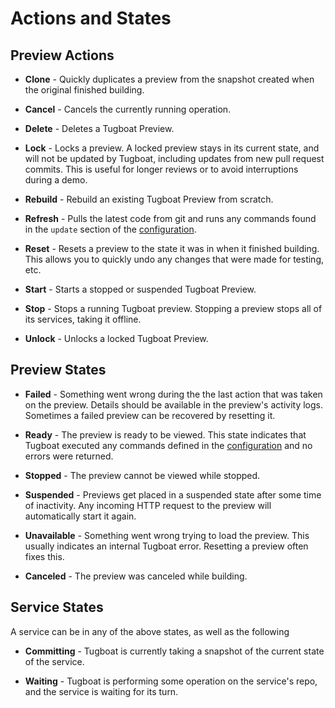 # Actions and States

## Preview Actions

* **Clone** - Quickly duplicates a preview from the snapshot created when the
  original finished building.

* **Cancel** - Cancels the currently running operation.

* **Delete** - Deletes a Tugboat Preview.

* **Lock** - Locks a preview. A locked preview stays in its current state, and
  will not be updated by Tugboat, including updates from new pull request
  commits. This is useful for longer reviews or to avoid interruptions during a
  demo.

* **Rebuild** - Rebuild an existing Tugboat Preview from scratch.

* **Refresh** - Pulls the latest code from git and runs any commands found in
  the `update` section of the
  [configuration](../../configuring-tugboat/index.md).

* **Reset** - Resets a preview to the state it was in when it finished building.
  This allows you to quickly undo any changes that were made for testing, etc.

* **Start** - Starts a stopped or suspended Tugboat Preview.

* **Stop** - Stops a running Tugboat preview. Stopping a preview stops all of
  its services, taking it offline.

* **Unlock** - Unlocks a locked Tugboat Preview.

## Preview States

* **Failed** - Something went wrong during the the last action that was taken on
  the preview. Details should be available in the preview's activity logs.
  Sometimes a failed preview can be recovered by resetting it.

* **Ready** - The preview is ready to be viewed. This state indicates that
  Tugboat executed any commands defined in the
  [configuration](../../configuring-tugboat/index.md) and no errors were
  returned.

* **Stopped** - The preview cannot be viewed while stopped.

* **Suspended** - Previews get placed in a suspended state after some time of
  inactivity. Any incoming HTTP request to the preview will automatically start
  it again.

* **Unavailable** - Something went wrong trying to load the preview. This
  usually indicates an internal Tugboat error. Resetting a preview often fixes
  this.

* **Canceled** - The preview was canceled while building.

## Service States

A service can be in any of the above states, as well as the following

* **Committing** - Tugboat is currently taking a snapshot of the current state
  of the service.

* **Waiting** - Tugboat is performing some operation on the service's repo, and
  the service is waiting for its turn.
